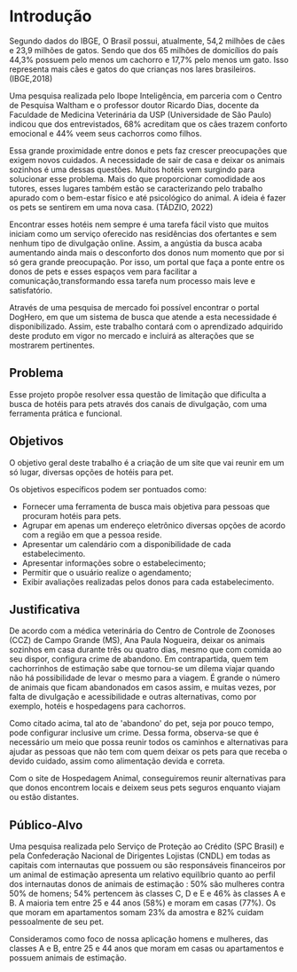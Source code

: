 # Introdução

Segundo dados do IBGE, O Brasil possui, atualmente, 54,2 milhões de cães e 23,9 milhões de gatos. Sendo que dos 65 milhões de domicílios do país 44,3% possuem pelo menos um cachorro e 17,7% pelo menos um gato. Isso representa mais cães e gatos do que crianças nos lares brasileiros. (IBGE,2018)

Uma pesquisa realizada pelo Ibope Inteligência, em parceria com o Centro de Pesquisa Waltham e o professor doutor Ricardo Dias, docente da Faculdade de Medicina Veterinária da USP (Universidade de São Paulo) indicou que dos entrevistados, 68% acreditam que os cães trazem conforto emocional e 44% veem seus cachorros como filhos. 

Essa grande proximidade entre donos e pets faz crescer preocupações que exigem novos cuidados. A necessidade de sair de casa e deixar os animais sozinhos é uma dessas questões. Muitos hotéis vem surgindo para solucionar esse problema. Mais do que proporcionar comodidade aos tutores, esses lugares também estão se caracterizando pelo trabalho apurado com o bem-estar físico e até psicológico do animal. A ideia é fazer os pets se sentirem em uma nova casa. (TÁDZIO, 2022)

Encontrar esses hotéis nem sempre é uma tarefa fácil visto que muitos iniciam como um serviço oferecido nas residências dos ofertantes e sem nenhum tipo de divulgação online. Assim, a angústia da busca acaba aumentando ainda mais o desconforto dos donos num momento que por si só gera grande preocupação. Por isso, um portal que faça a ponte entre os donos de pets e esses espaços vem para facilitar a comunicação,transformando essa tarefa num processo mais leve e satisfatório.

Através de uma pesquisa de mercado foi possível encontrar o portal DogHero, em que um sistema de busca que atende a esta necessidade é disponibilizado. Assim, este trabalho contará com o aprendizado adquirido deste produto em vigor no mercado e incluirá as alterações que se mostrarem pertinentes.

## Problema
Esse projeto propõe resolver essa questão de limitação que dificulta a busca de hotéis para pets através dos canais de divulgação, com uma ferramenta prática e funcional.

## Objetivos

O objetivo geral deste trabalho é a criação de um site que vai reunir em um só lugar, diversas opções de hotéis para pet.

Os objetivos específicos podem ser pontuados como: 
- Fornecer uma ferramenta de busca mais objetiva para pessoas que procuram hotéis para pets. 
- Agrupar em apenas um endereço eletrônico diversas opções de acordo com a região em que a pessoa reside. 
- Apresentar um calendário com a disponibilidade de cada estabelecimento.
- Apresentar informações sobre o estabelecimento;
- Permitir que o usuário realize o agendamento;
- Exibir avaliações realizadas pelos donos para cada estabelecimento.
 
## Justificativa

De acordo com a médica veterinária do Centro de Controle de Zoonoses (CCZ) de Campo Grande (MS), Ana Paula Nogueira, deixar os animais sozinhos em casa durante três ou quatro dias, mesmo que com comida ao seu dispor, configura crime de abandono. Em contrapartida, quem tem cachorrinhos de estimação sabe que tornou-se um dilema viajar quando não há possibilidade de levar o mesmo para a viagem. É grande o número de animais que ficam abandonados em casos assim, e muitas vezes, por falta de divulgação e acessibilidade e outras alternativas, como por exemplo, hotéis e hospedagens para cachorros. 

Como citado acima, tal ato de 'abandono' do pet, seja por pouco tempo, pode configurar inclusive um crime. Dessa forma, observa-se que é necessário um meio que possa reunir todos os caminhos e alternativas para ajudar as pessoas que não tem com quem deixar os pets para que receba o devido cuidado, assim como alimentação devida e correta. 

Com o site de Hospedagem Animal, conseguiremos reunir alternativas para que donos encontrem locais e deixem seus pets seguros enquanto viajam ou estão distantes.

## Público-Alvo

Uma pesquisa realizada pelo Serviço de Proteção ao Crédito (SPC Brasil) e pela Confederação Nacional de Dirigentes Lojistas (CNDL) em todas as capitais com internautas que possuem ou são responsáveis financeiros por um animal de estimação apresenta um relativo equilíbrio quanto ao perfil dos internautas donos de animais de estimação : 50% são mulheres contra 50% de homens; 54% pertencem às classes C, D e E e 46% às classes A e B. A maioria tem entre 25 e 44 anos (58%) e moram em casas (77%). Os que moram em apartamentos somam 23% da amostra e 82% cuidam pessoalmente de seu pet.

Consideramos como foco de nossa aplicação homens e mulheres, das classes A e B, entre 25 e 44 anos que moram em casas ou apartamentos e possuem animais de estimação.
